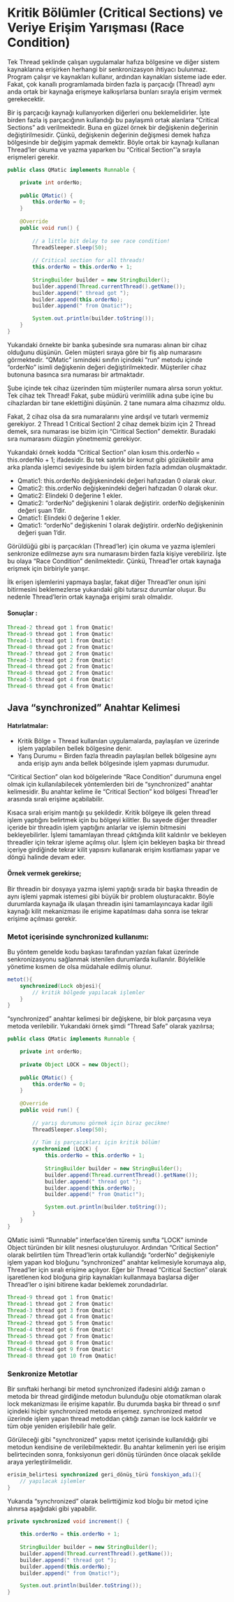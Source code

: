 # Kritik Bölümler (Critical Sections) ve Veriye Erişim Yarışması (Race Condition)
Tek Thread şeklinde çalışan uygulamalar hafıza bölgesine ve diğer sistem kaynaklarına erişirken herhangi bir senkronizasyon ihtiyacı bulunmaz. Program çalışır ve kaynakları kullanır, ardından kaynakları sisteme iade eder. Fakat, çok kanallı programlamada birden fazla iş parçacığı (Thread) aynı anda ortak bir kaynağa erişmeye kalkışırlarsa bunları sırayla erişim vermek gerekecektir.

Bir iş parçacığı kaynağı kullanıyorken diğerleri onu beklemelidirler. İşte birden fazla iş parçacığının kullandığı bu paylaşımlı ortak alanlara “Critical Sections” adı verilmektedir. Buna en güzel örnek bir değişkenin değerinin değiştirilmesidir. Çünkü, değişkenin değerinin değişmesi demek hafıza bölgesinde bir değişim yapmak demektir. Böyle ortak bir kaynağı kullanan Thread’ler okuma ve yazma yaparken bu “Critical Section”’a sırayla erişmeleri gerekir.

```java
public class QMatic implements Runnable {

	private int orderNo;
	
	public QMatic() {
		this.orderNo = 0;
	}
	
	@Override
	public void run() {
		
		// a little bit delay to see race condition!
		ThreadSleeper.sleep(50);
		
		// Critical section for all threads!
		this.orderNo = this.orderNo + 1;
		
		StringBuilder builder = new StringBuilder();
		builder.append(Thread.currentThread().getName());
		builder.append(" thread got ");
		builder.append(this.orderNo);
		builder.append(" from Qmatic!");

		System.out.println(builder.toString());
	}
}

```

Yukarıdaki örnekte bir banka şubesinde sıra numarası alınan bir cihaz olduğunu düşünün. Gelen müşteri sıraya göre bir fiş alıp numarasını görmektedir. “QMatic” ismindeki sınıfın içindeki “run” metodu içinde “orderNo” isimli değişkenin değeri değiştirilmektedir. Müşteriler cihaz butonuna basınca sıra numarası bir artmaktadır.

Şube içinde tek cihaz üzerinden tüm müşteriler numara alırsa sorun yoktur. Tek cihaz tek Thread! Fakat, şube müdürü verimlilik adına şube içine bu cihazlardan bir tane eklettiğini düşünün. 2 tane numara alma cihazımız oldu.

Fakat, 2 cihaz olsa da sıra numaralarını yine ardışıl ve tutarlı vermemiz gerekiyor. 2 Thread 1 Critical Section! 2 cihaz demek bizim için 2 Thread demek, sıra numarası ise bizim için “Ciritical Section” demektir. Buradaki sıra numarasını düzgün yönetmemiz gerekiyor.

Yukarıdaki örnek kodda “Critical Section” olan kısım this.orderNo = this.orderNo + 1; ifadesidir. Bu tek satırlık bir komut gibi gözükebilir ama arka planda işlemci seviyesinde bu işlem birden fazla adımdan oluşmaktadır.

- Qmatic1: this.orderNo değişkenindeki değeri hafızadan 0 olarak okur.
- Qmatic2: this.orderNo değişkenindeki değeri hafızadan 0 olarak okur.
- Qmatic2: Elindeki 0 değerine 1 ekler.
- Qmatic2: “orderNo” değişkenini 1 olarak değiştirir. orderNo değişkeninin değeri şuan 1’dir.
- Qmatic1: Elindeki 0 değerine 1 ekler.
- Qmatic1: “orderNo” değişkenini 1 olarak değiştirir. orderNo değişkeninin değeri şuan 1’dir.

Görüldüğü gibi iş parçacıkları (Thread’ler) için okuma ve yazma işlemleri senkronize edilmezse aynı sıra numarasını birden fazla kişiye verebiliriz. İşte bu olaya “Race Condition” denilmektedir. Çünkü, Thread’ler ortak kaynağa erişmek için birbiriyle yarışır.

İlk erişen işlemlerini yapmaya başlar, fakat diğer Thread’ler onun işini bitirmesini beklemezlerse yukarıdaki gibi tutarsız durumlar oluşur. Bu nedenle Thread’lerin ortak kaynağa erişimi sıralı olmalıdır.

#### Sonuçlar :
```java
Thread-2 thread got 1 from Qmatic!
Thread-9 thread got 1 from Qmatic!
Thread-1 thread got 1 from Qmatic!
Thread-0 thread got 2 from Qmatic!
Thread-7 thread got 2 from Qmatic!
Thread-3 thread got 2 from Qmatic!
Thread-4 thread got 2 from Qmatic!
Thread-8 thread got 2 from Qmatic!
Thread-5 thread got 4 from Qmatic!
Thread-6 thread got 4 from Qmatic!
```

## Java “synchronized” Anahtar Kelimesi
#### Hatırlatmalar:
- Kritik Bölge = Thread kullanılan uygulamalarda, paylaşılan ve üzerinde işlem yapılabilen bellek bölgesine denir.
- Yarış Durumu = Birden fazla threadin paylaşılan bellek bölgesine aynı anda erişip aynı anda bellek bölgesinde işlem yapması durumudur.

“Ciritical Section” olan kod bölgelerinde “Race Condition” durumuna engel olmak için kullanılabilecek yöntemlerden biri de “synchronized” anahtar kelimesidir. Bu anahtar kelime ile “Critical Section” kod bölgesi Thread’ler arasında sıralı erişime açabilabilir.

Kısaca sıralı erişim mantığı şu şekildedir. Kritik bölgeye ilk gelen thread işlem yaptığını belirtmek için bu bölgeyi kilitler. Bu sayede diğer threadler içeride bir threadin işlem yaptığını anlarlar ve işlemin bitmesini bekleyebilirler. İşlemi tamamlayan thread çıktığında kilit kaldırılır ve bekleyen threadler için tekrar işleme açılmış olur. İşlem için bekleyen başka bir thread içeriye girdiğinde tekrar kilit yapısını kullanarak erişim kısıtlaması yapar ve döngü halinde devam eder.

#### Örnek vermek gerekirse;
Bir threadin bir dosyaya yazma işlemi yaptığı sırada bir başka threadin de aynı işlemi yapmak istemesi gibi büyük bir problem oluşturacaktır. Böyle durumlarda kaynağa ilk ulaşan threadin işini tamamlayıncaya kadar ilgili kaynağı kilit mekanizması ile erişime kapatılması daha sonra ise tekrar erişime açılması gerekir.

### Metot içerisinde synchronized kullanımı:
Bu yöntem genelde kodu başkası tarafından yazılan fakat üzerinde senkronizasyonu sağlanmak istenilen durumlarda kullanılır. Böylelikle yönetime kısmen de olsa müdahale edilmiş olunur.

```java
metot(){
    synchronized(Lock objesi){
        // kritik bölgede yapılacak işlemler
    }
}
```

“synchronized” anahtar kelimesi bir değişkene, bir blok parçasına veya metoda verilebilir. Yukarıdaki örnek şimdi “Thread Safe” olarak yazılırsa;

```java
public class QMatic implements Runnable {

	private int orderNo;
	
	private Object LOCK = new Object();
	
	public QMatic() {
		this.orderNo = 0;
	}
	
	@Override
	public void run() {
		
		// yarış durumunu görmek için biraz gecikme!
		ThreadSleeper.sleep(50);
		
		// Tüm iş parçacıkları için kritik bölüm!
		synchronized (LOCK) {
			this.orderNo = this.orderNo + 1;
			
			StringBuilder builder = new StringBuilder();
			builder.append(Thread.currentThread().getName());
			builder.append(" thread got ");
			builder.append(this.orderNo);
			builder.append(" from Qmatic!");

			System.out.println(builder.toString());
		}
	}
}
```
QMatic isimli “Runnable” interface’den türemiş sınıfta “LOCK” isminde Object türünden bir kilit nesnesi oluşturuluyor. Ardından “Critical Section” olarak belirtilen tüm Thread’lerin ortak kullandığı “orderNo” değişkeniyle işlem yapan kod bloğunu “synchronized” anahtar kelimesiyle korumaya alıp, Thread’ler için sıralı erişime açılıyor. Eğer bir Thread “Critical Section” olarak işaretlenen kod bloğuna girip kaynakları kullanmaya başlarsa diğer Thread’ler o işini bitirene kadar beklemek zorundadırlar.

```java
Thread-9 thread got 1 from Qmatic!
Thread-1 thread got 2 from Qmatic!
Thread-3 thread got 3 from Qmatic!
Thread-7 thread got 4 from Qmatic!
Thread-2 thread got 5 from Qmatic!
Thread-4 thread got 6 from Qmatic!
Thread-5 thread got 7 from Qmatic!
Thread-0 thread got 8 from Qmatic!
Thread-6 thread got 9 from Qmatic!
Thread-8 thread got 10 from Qmatic!
```

### Senkronize Metotlar
Bir sınıftaki herhangi bir metod synchronized ifadesini aldığı zaman o metoda bir thread girdiğinde metodun bulunduğu obje otomatikman olarak lock mekanizması ile erişime kapatılır. Bu durumda başka bir thread o sınıf içindeki hiçbir synchronized metoda erişemez. synchronized metod üzerinde işlem yapan thread metoddan çıktığı zaman ise lock kaldırılır ve tüm obje yeniden erişilebilir hale gelir.

Görüleceği gibi "synchronized" yapısı metot içerisinde kullanıldığı gibi metodun kendisine de verilebilmektedir. Bu anahtar kelimenin yeri ise erişim belirtecinden sonra, fonksiyonun geri dönüş türünden önce olacak şekilde araya yerleştirilmelidir.

```java
erisim_belirtesi synchronized geri_dönüş_türü fonskiyon_adı(){
    // yapılacak işlemler
}
```
Yukarıda “synchronized” olarak belirttiğimiz kod bloğu bir metod içine alınırsa aşağıdaki gibi yapabilir.

```java
private synchronized void increment() {
	
	this.orderNo = this.orderNo + 1;
	
	StringBuilder builder = new StringBuilder();
	builder.append(Thread.currentThread().getName());
	builder.append(" thread got ");
	builder.append(this.orderNo);
	builder.append(" from Qmatic!");

	System.out.println(builder.toString());
}
```